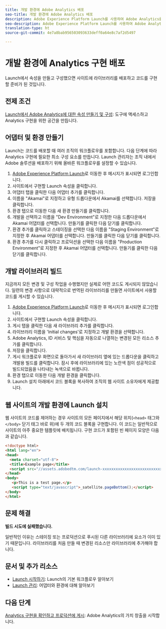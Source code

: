 ```yaml
---
title: 개발 환경에 Adobe Analytics 배포
seo-title: 개발 환경에 Adobe Analytics 배포
description: Adobe Experience Platform Launch를 사용하여 Adobe Analytics를 개발 환경에 배포하는 방법에 대해 알아봅니다.
seo-description: Adobe Experience Platform Launch를 사용하여 Adobe Analytics를 개발 환경에 배포하는 방법에 대해 알아봅니다.
translation-type: ht
source-git-commit: 4e7a8bab956503093633deff0a64e8c7af2d5497

---
```



# 개발 환경에 Analytics 구현 배포

Launch에서 속성을 만들고 구성했으면 사이트에 라이브러리를 배포하고 코드를 구현할 준비가 된 것입니다.

## 전제 조건

[Launch에서 Adobe Analytics에 대한 속성 만들기 및 구성](create-analytics-property.md): 도구에 액세스하고 Analytics 구현을 위한 공간을 만듭니다.

## 어댑터 및 환경 만들기

Launch는 코드를 배포할 때 여러 조직의 워크플로우를 포함합니다. 다음 단계에 따라 Analytics 구현에 필요한 최소 구성 요소를 만듭니다. Launch 관리자는 조직 내에서 Adobe 솔루션을 배포하기 위해 올바른 워크플로우를 설정할 수 있습니다.

1. [Adobe Experience Platform Launch](https://launch.adobe.com)로 이동한 후 메시지가 표시되면 로그인합니다.
2. 사이트에서 구현할 Launch 속성을 클릭합니다.
3. 어댑터 탭을 클릭한 다음 어댑터 추가를 클릭합니다.
4. 이름을 "Akamai"로 지정하고 유형 드롭다운에서 Akamai를 선택합니다. 저장을 클릭합니다.
5. 환경 탭으로 이동한 다음 새 환경 만들기를 클릭합니다.
6. 개발을 선택하고 이름을 "Dev Environment"로 지정한 다음 드롭다운에서 Akamai 어댑터를 선택합니다. 만들기를 클릭한 다음 닫기를 클릭합니다.
7. 환경 추가를 클릭하고 스테이징을 선택한 다음 이름을 "Staging Environment"로 지정한 후 Akamai 어댑터를 선택합니다. 만들기를 클릭한 다음 닫기를 클릭합니다.
8. 환경 추가를 다시 클릭하고 프로덕션을 선택한 다음 이름을 "Production Environment"로 지정한 후 Akamai 어댑터를 선택합니다. 만들기를 클릭한 다음 닫기를 클릭합니다.

## 개발 라이브러리 빌드

지금까지 모든 변경 및 구성 작업을 수행했지만 실제로 어떤 코드도 게시되지 않았습니다. 일련의 변경 사항으로 대략적으로 번역된 라이브러리를 만들면 사이트에서 사용할 코드를 게시할 수 있습니다.

1. [Adobe Experience Platform Launch](https://launch.adobe.com)로 이동한 후 메시지가 표시되면 로그인합니다.
2. 사이트에서 구현할 Launch 속성을 클릭합니다.
3. 게시 탭을 클릭한 다음 새 라이브러리 추가를 클릭합니다.
4. 라이브러리 이름을 'Initial changes'로 지정하고 개발 환경을 선택합니다.
5. Adobe Analytics, ID 서비스 및 핵심을 자동으로 나열하는 변경된 모든 리소스 추가를 클릭합니다.
6. 저장을 클릭합니다.
7. 게시 워크플로우 화면으로 돌아가서 새 라이브러리 옆에 있는 드롭다운을 클릭하고 개발용 빌드를 클릭합니다. 잠시 후에 라이브러리에 있는 노란색 점이 성공적으로 빌드되었음을 나타내는 녹색으로 바뀝니다.
8. 환경 탭으로 이동한 다음 개발 환경을 클릭합니다.
9. Launch 설치 아래에서 코드 블록을 복사하여 조직의 웹 사이트 소유자에게 제공합니다.

## 웹 사이트의 개발 환경에 Launch 설치

웹 사이트의 코드를 제어하는 경우 사이트의 모든 페이지에서 해당 위치(`<head>` 태그와 `</body>` 닫기 태그 바로 위)에 두 개의 코드 블록을 구현합니다. 이 코드는 일반적으로 사이트의 아주 중요한 템플릿에 배치됩니다. 구현 코드가 포함된 빈 페이지 모양은 다음과 같습니다.

```html
<!doctype html>
<html lang="en">
<head>
  <meta charset="utf-8">
  <title>Example page</title>
  <script src="//assets.adobedtm.com/launch-xxxxxxxxxxxxxxxxxxxxxxxxxxxxxxxxxx-development.min.js"></script>
</head>
<body>
   <p>This is a test page.</p>
   <script type="text/javascript">_satellite.pageBottom();</script>
</body>
</html>
```

## 문제 해결

**빌드 시도에 실패했습니다.**

일반적인 이유는 스테이징 또는 프로덕션으로 푸시된 다른 라이브러리에 요소가 이미 있기 때문입니다. 라이브러리를 처음 만들 때 변경된 리소스만 라이브러리에 추가해야 합니다.

## 문서 및 추가 리소스

- [Launch 시작하기](https://docs.adobelaunch.com/ko-KR/getting-started): Launch의 기본 워크플로우 알아보기
- [Launch 관리](https://docs.adobelaunch.com/ko-KR/administration): 어댑터와 환경에 대해 알아보기

## 다음 단계

[Analytics 구현을 확인하고 프로덕션에 게시](validate-publish-prod.md): Adobe Analytics의 가치 창출을 시작합니다.
